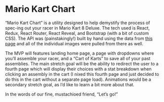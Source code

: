 # Mario Kart Chart

“Mario Kart Chart” is a utility designed to help demystify the process of spec-ing out your racer in Mario Kart 8 Deluxe. The tech used is React, Redux, React Router, React Reveal, and Bootstrap (with a bit of custom CSS). The API was (painstakingly!) built by hand using the data from [this page](https://www.mariowiki.com/Mario_Kart_8_Deluxe_in-game_statistics) and all of the individual images were pulled from there as well.

The MVP will features landing home page, a page with dropdowns where you’ll assemble your racer, and a “Cart of Karts” to save all of your past assemblies. The main stretch goal will be the ability to redirect the user to a fourth page which will display their choices with a stat breakdown when clicking an assembly in the cart (I nixed this fourth page and just decided to do this in the cart without a separate page load). Animations would be a secondary stretch goal, as I’d like to learn a bit more about that.

In the words of our fine, mustachioed friend, “Let’s go!”